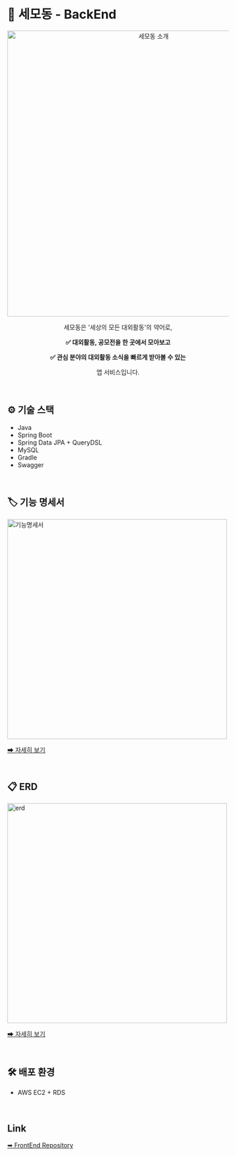 # 🔮 세모동 - BackEnd

<p align="center">
  <img alt="세모동 소개" src="https://user-images.githubusercontent.com/52561963/155659419-f79dc598-8711-404b-9d3d-3c2a55de820a.png" width="650">
</p>

<p align="center">세모동은 '세상의 모든 대외활동'의 약어로, </p>

<p align="center">
  <b>✅ 대외활동, 공모전을 한 곳에서 모아보고 </b>
</p>
<p align="center">
  <b>✅ 관심 분야의 대외활동 소식을 빠르게 받아볼 수 있는 </b>
</p>
<p align="center">앱 서비스입니다.</p>

<br>

## ⚙ 기술 스택

- Java
- Spring Boot
- Spring Data JPA + QueryDSL
- MySQL
- Gradle
- Swagger

<br>

## 🏷️ 기능 명세서

<img alt="기능명세서" src="https://user-images.githubusercontent.com/52561963/155674563-0f6b7bce-a16c-4a31-bda2-4d6de079b348.png" width="500" />

[<u>➡ 자세히 보기</u>](https://drive.google.com/file/d/184VxAMleIwP3KCJhLIqVYk0QQbbxkZGM/view?usp=sharing)

<br>

## 📋 ERD

<img alt="erd" src="https://user-images.githubusercontent.com/52561963/155675391-2306ea8d-ff1d-456f-a0c8-e13ffff29395.png" width="500" />

[<u>➡ 자세히 보기</u>](https://drive.google.com/file/d/1-A3mnAe334fDosN1lqDcWVGswNYsrmCj/view?usp=sharing)

<br>

## 🛠 배포 환경

- AWS EC2 + RDS

<br>

## Link

[➡ FrontEnd Repository](https://github.com/saemodong/saemodong-frontend)
